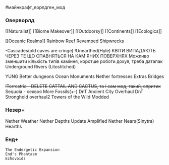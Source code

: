 #майнкрафт_ворлдген_мод 
### Оверворлд

[[Naturalist]]
[[Biome Makeover]]
[[Outdoorsy]]
[[Continents]]
[[Ecologics]]

[[Oceanic Realms]]
Rainbow Reef
Revamped Shipwrecks

-Cascades(old caves are cringe)
!Unearthed(Hyle) КВІТИ ВИПАДАЮТЬ ЧЕРЕЗ ТЕ ЩО СПАВНЯТЬСЯ НА КАМ'ЯНИХ ПОВЕРХНЯХ
Можливо зменшити кількість типів каміння, коротше роботи дохуя, треба датапак
Underground Rivers (Litostitched)

YUNG
	Better dungeons
	Ocean Monuments
	Nether fortresses
	Extras
	Bridges

~~!Terrestria - DELETE CATTAIL AND CACTUS, та і сам мод, такий, впритик~~
Sequoia - секвоя
More Fossils(+-)
DnT Ancient City Overhaul
DnT Stronghold overhaul2
Towers of the Wild Modded
### Незер+
Nether Weather
Nether Depths Update
Amplified Nether
Nears(Sinytra)
Hearths


### Енд+
	The Endergetic Expansion
	End's Phantasm
	Echovoids